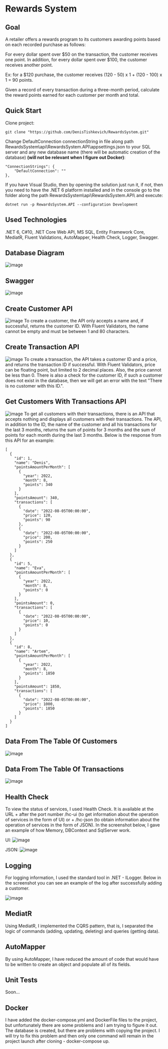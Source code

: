 # Rewards System

## Goal
A retailer offers a rewards program to its customers awarding points based on each recorded purchase as follows:

For every dollar spent over $50 on the transaction, the customer receives one point.
In addition, for every dollar spent over $100, the customer receives another point.

Ex: for a $120 purchase, the customer receives (120 - 50) x 1 + (120 - 100) x 1 = 90 points.

Given a record of every transaction during a three-month period, calculate the reward points earned for each customer per month and total.

## Quick Start
Clone project:
```console
git clone "https://github.com/DenisTishkevich/RewardsSystem.git"
```

Change DefaultConnection connectionString in file along path RewardsSystem\api\RewardsSystem.API\appsettings.json to your SQL server and any new database name (there will be automatic creation of the database) **(will not be relevant when I figure out Docker)**:
```console
"ConnectionStrings": {
    "DefaultConnection": ""
},
```

If you have Visual Studio, then by opening the solution just run it, if not, then you need to have the .NET 6 platform installed and in the console go to the folder along the path RewardsSystem\api\RewardsSystem.API\ and execute:
```console
dotnet run -p RewardsSystem.API --configuration Development
```

## Used Technologies
.NET 6, C#10, .NET Core Web API, MS SQL, Entity Framework Core, MediatR, Fluent Validations, AutoMapper, Health Check, Logger, Swagger.

## Database Diagram
![image](https://user-images.githubusercontent.com/110542997/183072349-d3dbb8dd-721a-42d8-ac32-d194e983413c.png)

## Swagger
![image](https://user-images.githubusercontent.com/110542997/183075551-3e08d7e7-f0c1-47f2-bc53-5b3792e4da08.png)

## Create Customer API
![image](https://user-images.githubusercontent.com/110542997/183077915-c8b1b401-bf05-4599-8554-3df9c86591c4.png)
To create a customer, the API only accepts a name and, if successful, returns the customer ID. With Fluent Validators, the name cannot be empty and must be between 1 and 80 characters.

## Create Transaction API
![image](https://user-images.githubusercontent.com/110542997/183080387-2916e074-142e-40f7-a472-1b0cdfad86f3.png)
To create a transaction, the API takes a customer ID and a price, and returns the transaction ID if successful. With Fluent Validators, price can be floating point, but limited to 2 decimal places. Also, the price cannot be less than 0. There is also a check for the customer ID, if such a customer does not exist in the database, then we will get an error with the text "There is no customer with this ID.".

## Get Customers With Transactions API
![image](https://user-images.githubusercontent.com/110542997/183082117-d9b0a666-3920-4dce-b8ce-f7d067c1eaf9.png)
To get all customers with their transactions, there is an API that accepts nothing and displays all customers with their transactions. The API, in addition to the ID, the name of the customer and all his transactions for the last 3 months, returns the sum of points for 3 months and the sum of points for each month during the last 3 months.
Below is the response from this API for an example:
```console
[
  {
    "id": 1,
    "name": "Denis",
    "pointsAmountPerMonth": [
      {
        "year": 2022,
        "month": 8,
        "points": 340
      }
    ],
    "pointsAmount": 340,
    "transactions": [
      {
        "date": "2022-08-05T00:00:00",
        "price": 120,
        "points": 90
      },
      {
        "date": "2022-08-05T00:00:00",
        "price": 200,
        "points": 250
      }
    ]
  },
  {
    "id": 5,
    "name": "Eva",
    "pointsAmountPerMonth": [
      {
        "year": 2022,
        "month": 8,
        "points": 0
      }
    ],
    "pointsAmount": 0,
    "transactions": [
      {
        "date": "2022-08-05T00:00:00",
        "price": 10,
        "points": 0
      }
    ]
  },
  {
    "id": 8,
    "name": "Artem",
    "pointsAmountPerMonth": [
      {
        "year": 2022,
        "month": 8,
        "points": 1850
      }
    ],
    "pointsAmount": 1850,
    "transactions": [
      {
        "date": "2022-08-05T00:00:00",
        "price": 1000,
        "points": 1850
      }
    ]
  }
]
```
## Data From The Table Of Customers
![image](https://user-images.githubusercontent.com/110542997/183083483-cb00ed05-6116-4e0b-a625-930ca6982333.png)

## Data From The Table Of Transactions
![image](https://user-images.githubusercontent.com/110542997/183083607-36bee971-4880-4808-9b7a-1e110ea11ca5.png)

## Health Check
To view the status of services, I used Health Check. It is available at the URL + after the port number /hc-ui (to get information about the operation of services in the form of UI) or + /hc-json (to obtain information about the operation of services in the form of JSON). In the screenshot below, I gave an example of how Memory, DBContext and SqlServer work.

UI:
![image](https://user-images.githubusercontent.com/110542997/183087998-b7ac7a2a-829d-47ad-a5d4-5db57146f477.png)

JSON:
![image](https://user-images.githubusercontent.com/110542997/183088079-45bcb4e1-a42e-46d5-ba64-6306c4654075.png)

## Logging
For logging information, I used the standard tool in .NET - ILogger. Below in the screenshot you can see an example of the log after successfully adding a customer.

![image](https://user-images.githubusercontent.com/110542997/183085742-301aa897-55b6-476b-958f-e24d66eea9e9.png)

## MediatR
Using MediatR, I implemented the CQRS pattern, that is, I separated the logic of commands (adding, updating, deleting) and queries (getting data).

## AutoMapper
By using AutoMapper, I have reduced the amount of code that would have to be written to create an object and populate all of its fields.

## Unit Tests
Soon...

## Docker
I have added the docker-compose.yml and DockerFile files to the project, but unfortunately there are some problems and I am trying to figure it out. The database is created, but there are problems with copying the project. I will try to fix this problem and then only one command will remain in the project launch after cloning - docker-compose up.

